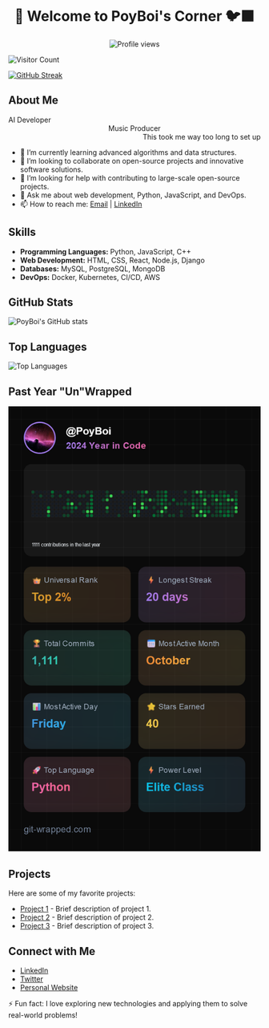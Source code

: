 <div align="center">
  <h1>👻 Welcome to PoyBoi's Corner 🐦‍⬛</h1>
</div>

<div align="center">
  <img src="https://komarev.com/ghpvc/?username=PoyBoi&color=green" alt="Profile views"/>
</div>

![Visitor Count](https://profile-counter.glitch.me/PoyBoi/count.svg)

[![GitHub Streak](https://github-readme-streak-stats.herokuapp.com?user=PoyBoi&theme=dark)](https://git.io/streak-stats)

## About Me

<div align="left">
  AI Developer
</div>

<div align="center">
  Music Producer
</div>

<div align="right">
  This took me way too long to set up
</div>


- 🌱 I’m currently learning advanced algorithms and data structures.
- 👯 I’m looking to collaborate on open-source projects and innovative software solutions.
- 🤔 I’m looking for help with contributing to large-scale open-source projects.
- 💬 Ask me about web development, Python, JavaScript, and DevOps.
- 📫 How to reach me: [Email](mailto:your-email@example.com) | [LinkedIn](https://www.linkedin.com/in/your-linkedin)

## Skills

- **Programming Languages:** Python, JavaScript, C++
- **Web Development:** HTML, CSS, React, Node.js, Django
- **Databases:** MySQL, PostgreSQL, MongoDB
- **DevOps:** Docker, Kubernetes, CI/CD, AWS

## GitHub Stats

![PoyBoi's GitHub stats](https://github-readme-stats.vercel.app/api?username=PoyBoi&show_icons=true&theme=radical)

## Top Languages

![Top Languages](https://github-readme-stats.vercel.app/api/top-langs/?username=PoyBoi&layout=compact&theme=radical)

## Past Year "Un"Wrapped

![alt text](git-wrapped-PoyBoi(1).png)

## Projects

Here are some of my favorite projects:

- [Project 1](https://github.com/PoyBoi/project1) - Brief description of project 1.
- [Project 2](https://github.com/PoyBoi/project2) - Brief description of project 2.
- [Project 3](https://github.com/PoyBoi/project3) - Brief description of project 3.

## Connect with Me

- [LinkedIn](https://www.linkedin.com/in/your-linkedin)
- [Twitter](https://twitter.com/your-twitter)
- [Personal Website](https://your-website.com)

⚡ Fun fact: I love exploring new technologies and applying them to solve real-world problems!
